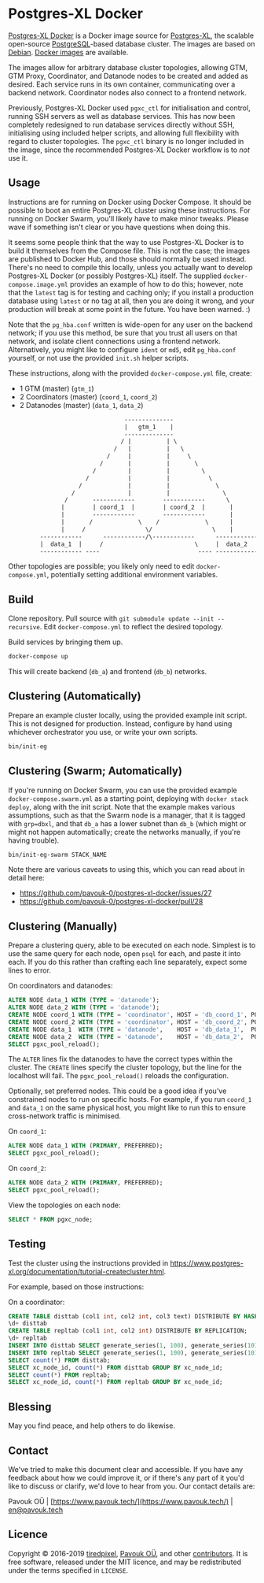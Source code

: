 # Postgres-XL Docker

[Postgres-XL Docker](https://github.com/pavouk-0/postgres-xl-docker) is a Docker image source for [Postgres-XL](https://www.postgres-xl.org/), the scalable open-source [PostgreSQL](https://www.postgresql.org/)-based database cluster. The images are based on [Debian](https://www.debian.org/). [Docker images](https://hub.docker.com/r/pavouk0/postgres-xl) are available.

The images allow for arbitrary database cluster topologies, allowing GTM, GTM Proxy, Coordinator, and Datanode nodes to be created and added as desired. Each service runs in its own container, communicating over a backend network. Coordinator nodes also connect to a frontend network.

Previously, Postgres-XL Docker used `pgxc_ctl` for initialisation and control, running SSH servers as well as database services. This has now been completely redesigned to run database services directly without SSH, initialising using included helper scripts, and allowing full flexibility with regard to cluster topologies. The `pgxc_ctl` binary is no longer included in the image, since the recommended Postgres-XL Docker workflow is to *not* use it.


## Usage

Instructions are for running on Docker using Docker Compose. It should be possible to boot an entire Postgres-XL cluster using these instructions. For running on Docker Swarm, you'll likely have to make minor tweaks. Please wave if something isn't clear or you have questions when doing this.

It seems some people think that the way to use Postgres-XL Docker is to build it themselves from the Compose file. This is not the case; the images are published to Docker Hub, and those should normally be used instead. There's no need to compile this locally, unless you actually want to develop Postgres-XL Docker (or possibly Postgres-XL) itself. The supplied `docker-compose.image.yml` provides an example of how to do this; however, note that the `latest` tag is for testing and caching only; if you install a production database using `latest` or no tag at all, then you are doing it wrong, and your production will break at some point in the future. You have been warned. :)

Note that the `pg_hba.conf` written is wide-open for any user on the backend network; if you use this method, be sure that you trust all users on that network, and isolate client connections using a frontend network. Alternatively, you might like to configure `ident` or `md5`, edit `pg_hba.conf` yourself, or not use the provided `init.sh` helper scripts.

These instructions, along with the provided `docker-compose.yml` file, create:

- 1 GTM          (master) (`gtm_1`)
- 2 Coordinators (master) (`coord_1`, `coord_2`)
- 2 Datanodes    (master) (`data_1`,  `data_2`)

```txt
                                 --------------
                                 |   gtm_1    |
                                 --------------
                                / |          | \
                              /   |          |   \
                            /     |          |     \
                          /       |          |       \
                        /         |          |         \
                      /           |          |           \
                    /             |          |             \
                  /               |          |               \
                /       ------------        ------------      \
               |        | coord_1  |        | coord_2  |       |
               |        ------------        ------------       |
               |       /             \    /             \      |
               |     /                 \/                 \    |
         ------------      ------------/\------------      ------------
         |  data_1  |     /                          \     |  data_2  |
         ------------ ----                            ---- ------------
```

Other topologies are possible; you likely only need to edit `docker-compose.yml`, potentially setting additional environment variables.


## Build

Clone repository.
Pull source with `git submodule update --init --recursive`.
Edit `docker-compose.yml` to reflect the desired topology.

Build services by bringing them up.

```sh
docker-compose up
```

This will create backend (`db_a`) and frontend (`db_b`) networks.


## Clustering (Automatically)

Prepare an example cluster locally, using the provided example init script. This is not designed for production. Instead, configure by hand using whichever orchestrator you use, or write your own scripts.

```sh
bin/init-eg
```


## Clustering (Swarm; Automatically)

If you're running on Docker Swarm, you can use the provided example `docker-compose.swarm.yml` as a starting point, deploying with `docker stack deploy`, along with the init script. Note that the example makes various assumptions, such as that the Swarm node is a manager, that it is tagged with `grp=dbxl`, and that `db_a` has a lower subnet than `db_b` (which might or might not happen automatically; create the networks manually, if you're having trouble).

```sh
bin/init-eg-swarm STACK_NAME
```

Note there are various caveats to using this, which you can read about in detail here:

- https://github.com/pavouk-0/postgres-xl-docker/issues/27
- https://github.com/pavouk-0/postgres-xl-docker/pull/28


## Clustering (Manually)

Prepare a clustering query, able to be executed on each node. Simplest is to use the same query for each node, open `psql` for each, and paste it into each. If you do this rather than crafting each line separately, expect some lines to error.

On coordinators and datanodes:

```sql
ALTER NODE data_1 WITH (TYPE = 'datanode');
ALTER NODE data_2 WITH (TYPE = 'datanode');
CREATE NODE coord_1 WITH (TYPE = 'coordinator', HOST = 'db_coord_1', PORT = 5432);
CREATE NODE coord_2 WITH (TYPE = 'coordinator', HOST = 'db_coord_2', PORT = 5432);
CREATE NODE data_1  WITH (TYPE = 'datanode',    HOST = 'db_data_1',  PORT = 5432);
CREATE NODE data_2  WITH (TYPE = 'datanode',    HOST = 'db_data_2',  PORT = 5432);
SELECT pgxc_pool_reload();
```

The `ALTER` lines fix the datanodes to have the correct types within the cluster. The `CREATE` lines specify the cluster topology, but the line for the localhost will fail. The `pgxc_pool_reload()` reloads the configuration.

Optionally, set preferred nodes. This could be a good idea if you've constrained nodes to run on specific hosts. For example, if you run `coord_1` and `data_1` on the same physical host, you might like to run this to ensure cross-network traffic is minimised.

On `coord_1`:

```sql
ALTER NODE data_1 WITH (PRIMARY, PREFERRED);
SELECT pgxc_pool_reload();
```

On `coord_2`:
```sql
ALTER NODE data_2 WITH (PRIMARY, PREFERRED);
SELECT pgxc_pool_reload();
```

View the topologies on each node:

```sql
SELECT * FROM pgxc_node;
```


## Testing

Test the cluster using the instructions provided in
<https://www.postgres-xl.org/documentation/tutorial-createcluster.html>.

For example, based on those instructions:

On a coordinator:

```sql
CREATE TABLE disttab (col1 int, col2 int, col3 text) DISTRIBUTE BY HASH(col1);
\d+ disttab
CREATE TABLE repltab (col1 int, col2 int) DISTRIBUTE BY REPLICATION;
\d+ repltab
INSERT INTO disttab SELECT generate_series(1, 100), generate_series(101, 200), 'foo';
INSERT INTO repltab SELECT generate_series(1, 100), generate_series(101, 200);
SELECT count(*) FROM disttab;
SELECT xc_node_id, count(*) FROM disttab GROUP BY xc_node_id;
SELECT count(*) FROM repltab;
SELECT xc_node_id, count(*) FROM repltab GROUP BY xc_node_id;
```


## Blessing

May you find peace, and help others to do likewise.


## Contact

We've tried to make this document clear and accessible. If you have any feedback about how we could improve it, or if there's any part of it you'd like to discuss or clarify, we'd love to hear from you. Our contact details are:

Pavouk OÜ | [https://www.pavouk.tech/](https://www.pavouk.tech/) | [en@pavouk.tech](mailto:en@pavouk.tech)


## Licence

Copyright © 2016-2019
[tiredpixel](https://www.tiredpixel.com/),
[Pavouk OÜ](https://www.pavouk.tech/),
and other [contributors](https://github.com/pavouk-0/postgres-xl-docker/graphs/contributors).
It is free software, released under the MIT licence, and may be redistributed under the terms specified in `LICENSE`.
